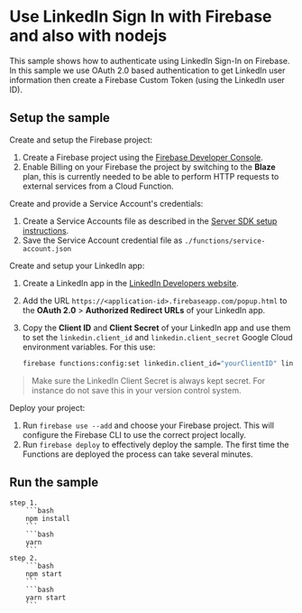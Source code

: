 # Use LinkedIn Sign In with Firebase and also with nodejs

This sample shows how to authenticate using LinkedIn Sign-In on Firebase. In this sample we use OAuth 2.0 based authentication to get LinkedIn user information then create a Firebase Custom Token (using the LinkedIn user ID).


## Setup the sample

Create and setup the Firebase project:
 1. Create a Firebase project using the [Firebase Developer Console](https://console.firebase.google.com).
 1. Enable Billing on your Firebase the project by switching to the **Blaze** plan, this is currently needed to be able to perform HTTP requests to external services from a Cloud Function.

Create and provide a Service Account's credentials:
 1. Create a Service Accounts file as described in the [Server SDK setup instructions](https://firebase.google.com/docs/server/setup#add_firebase_to_your_app).
 1. Save the Service Account credential file as `./functions/service-account.json`

Create and setup your LinkedIn app:
 1. Create a LinkedIn app in the [LinkedIn Developers website](https://www.linkedin.com/developer/apps/).
 1. Add the URL `https://<application-id>.firebaseapp.com/popup.html` to the
    **OAuth 2.0** > **Authorized Redirect URLs** of your LinkedIn app.
 1. Copy the **Client ID** and **Client Secret** of your LinkedIn app and use them to set the `linkedin.client_id` and `linkedin.client_secret` Google Cloud environment variables. For this use:

    ```bash
    firebase functions:config:set linkedin.client_id="yourClientID" linkedin.client_secret="yourClientSecret"
    ```

 > Make sure the LinkedIn Client Secret is always kept secret. For instance do not save this in your version control system.

Deploy your project:
 1. Run `firebase use --add` and choose your Firebase project. This will configure the Firebase CLI to use the correct project locally.
 1. Run `firebase deploy` to effectively deploy the sample. The first time the Functions are deployed the process can take several minutes.

## Run the sample
    step 1.
        ```bash
        npm install
        ```
        ```bash
        yarn
        ```
    step 2.
        ```bash
        npm start
        ```
        ```bash
        yarn start
        ```